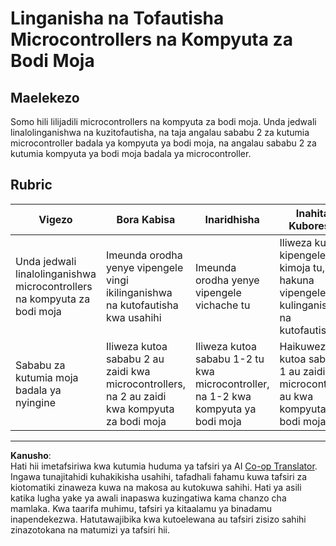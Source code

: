 <!--
CO_OP_TRANSLATOR_METADATA:
{
  "original_hash": "750bd75866471141f857240219084767",
  "translation_date": "2025-08-27T22:03:35+00:00",
  "source_file": "1-getting-started/lessons/2-deeper-dive/assignment.md",
  "language_code": "sw"
}
-->
# Linganisha na Tofautisha Microcontrollers na Kompyuta za Bodi Moja

## Maelekezo

Somo hili lilijadili microcontrollers na kompyuta za bodi moja. Unda jedwali linalolinganishwa na kuzitofautisha, na taja angalau sababu 2 za kutumia microcontroller badala ya kompyuta ya bodi moja, na angalau sababu 2 za kutumia kompyuta ya bodi moja badala ya microcontroller.

## Rubric

| Vigezo | Bora Kabisa | Inaridhisha | Inahitaji Kuboresha |
| ------- | ----------- | ----------- | ------------------- |
| Unda jedwali linalolinganishwa microcontrollers na kompyuta za bodi moja | Imeunda orodha yenye vipengele vingi ikilinganishwa na kutofautisha kwa usahihi | Imeunda orodha yenye vipengele vichache tu | Iliweza kuja na kipengele kimoja tu, au hakuna vipengele vya kulinganisha na kutofautisha |
| Sababu za kutumia moja badala ya nyingine | Iliweza kutoa sababu 2 au zaidi kwa microcontrollers, na 2 au zaidi kwa kompyuta za bodi moja | Iliweza kutoa sababu 1-2 tu kwa microcontroller, na 1-2 kwa kompyuta ya bodi moja | Haikuweza kutoa sababu 1 au zaidi kwa microcontroller au kwa kompyuta ya bodi moja |

---

**Kanusho**:  
Hati hii imetafsiriwa kwa kutumia huduma ya tafsiri ya AI [Co-op Translator](https://github.com/Azure/co-op-translator). Ingawa tunajitahidi kuhakikisha usahihi, tafadhali fahamu kuwa tafsiri za kiotomatiki zinaweza kuwa na makosa au kutokuwa sahihi. Hati ya asili katika lugha yake ya awali inapaswa kuzingatiwa kama chanzo cha mamlaka. Kwa taarifa muhimu, tafsiri ya kitaalamu ya binadamu inapendekezwa. Hatutawajibika kwa kutoelewana au tafsiri zisizo sahihi zinazotokana na matumizi ya tafsiri hii.